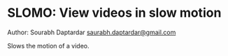 SLOMO: View videos in slow motion
=================================

Author: Sourabh Daptardar <saurabh.daptardar@gmail.com>

Slows the motion of a video.

